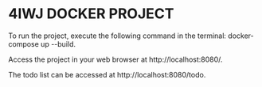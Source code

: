 # 4IWJ DOCKER PROJECT

To run the project, execute the following command in the terminal: docker-compose up --build.

Access the project in your web browser at http://localhost:8080/.

The todo list can be accessed at http://localhost:8080/todo.